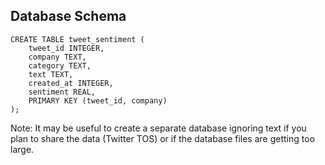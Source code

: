 


## Database Schema
```
CREATE TABLE tweet_sentiment (
    tweet_id INTEGER,
    company TEXT,
    category TEXT,
    text TEXT,
    created_at INTEGER,
    sentiment REAL,
    PRIMARY KEY (tweet_id, company)
);
```
Note: It may be useful to create a separate database ignoring text if you plan to share the data (Twitter TOS) or if the
      database files are getting too large.